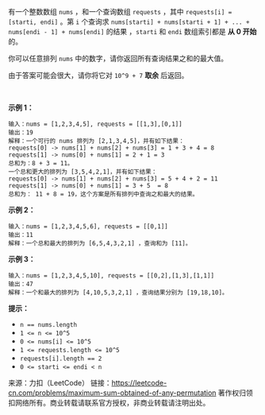 有一个整数数组 ```nums``` ，和一个查询数组 ```requests``` ，其中 ```requests[i] = [starti, endi]``` 。第 ```i``` 个查询求 ```nums[starti] + nums[starti + 1] + ... + nums[endi - 1] + nums[endi]``` 的结果 ，```starti``` 和 ```endi``` 数组索引都是 **从 0 开始** 的。

你可以任意排列 ```nums``` 中的数字，请你返回所有查询结果之和的最大值。

由于答案可能会很大，请你将它对 ```10^9 + 7``` **取余** 后返回。

 

**示例 1：**
```
输入：nums = [1,2,3,4,5], requests = [[1,3],[0,1]]
输出：19
解释：一个可行的 nums 排列为 [2,1,3,4,5]，并有如下结果：
requests[0] -> nums[1] + nums[2] + nums[3] = 1 + 3 + 4 = 8
requests[1] -> nums[0] + nums[1] = 2 + 1 = 3
总和为：8 + 3 = 11。
一个总和更大的排列为 [3,5,4,2,1]，并有如下结果：
requests[0] -> nums[1] + nums[2] + nums[3] = 5 + 4 + 2 = 11
requests[1] -> nums[0] + nums[1] = 3 + 5  = 8
总和为： 11 + 8 = 19，这个方案是所有排列中查询之和最大的结果。
```
**示例 2：**
```
输入：nums = [1,2,3,4,5,6], requests = [[0,1]]
输出：11
解释：一个总和最大的排列为 [6,5,4,3,2,1] ，查询和为 [11]。
```
**示例 3：**
```
输入：nums = [1,2,3,4,5,10], requests = [[0,2],[1,3],[1,1]]
输出：47
解释：一个和最大的排列为 [4,10,5,3,2,1] ，查询结果分别为 [19,18,10]。
```

**提示：**

* ```n == nums.length```
* ```1 <= n <= 10^5```
* ```0 <= nums[i] <= 10^5```
* ```1 <= requests.length <= 10^5```
* ```requests[i].length == 2```
* ```0 <= starti <= endi < n```

来源：力扣（LeetCode）
链接：https://leetcode-cn.com/problems/maximum-sum-obtained-of-any-permutation
著作权归领扣网络所有。商业转载请联系官方授权，非商业转载请注明出处。
